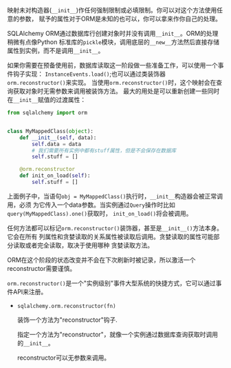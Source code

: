 映射未对构造器(`__init__`)作任何强制限制或必填限制。你可以对这个方法使用任意的参数，
赋予的属性对于ORM是未知的也可以，你可以拿来作你自己的处理。

SQLAlchemy ORM通过数据库行创建对象时并没有调用`__init__`。ORM的处理稍微有点像Python
标准库的`pickle`模块，调用底层的`__new__`方法然后直接存储属性到实例，而不是调用`__init__`。

如果你需要在预备使用前，数据库读取这一阶段做一些准备工作，可以使用一个事件钩子实现：
`InstanceEvents.load()`;也可以通过类装饰器`orm.reconstructor()`来实现。
当使用`orm.reconstructor()`时，这个映射会在查询获取对象时无需参数来调用被装饰方法。
最大的用处是可以重新创建一些同时在`__init__`赋值的过渡属性：

```python
from sqlalchemy import orm


class MyMappedClass(object):
    def __init__(self, data):
        self.data = data
        # 我们需要所有实例中都有stuff属性，但是不会保存在数据库
        self.stuff = []

    @orm.reconstructor
    def init_on_load(self):
        self.stuff = []
```

上面例子中，当语句`obj = MyMappedClass()`执行时，`__init__`构造器会被正常调用，必须
为它传入一个data参数。当实例通过`Query`操作时比如`query(MyMappedClass).one()`获取时，
`init_on_load()`将会被调用。

任何方法都可以标记`orm.reconstructor()`装饰器，甚至是`__init__()`方法本身。它会在所有
列属性和贪婪读取的关系属性被读取后调用。贪婪读取的属性可能部分读取或者完全读取，取决于使用哪种
贪婪读取方法。

ORM在这个阶段的状态改变并不会在下次刷新时被记录，所以激活一个reconstructor需要谨慎。

`orm.reconstructor()`是一个"实例级别"事件大型系统的快捷方式，它可以通过事件API来注册。

- `sqlalchemy.orm.reconstructor(fn)`

    装饰一个方法为"reconstructor"钩子.

    指定一个方法为"reconstructor"，就像一个实例通过数据库查询获取时调用的`__init__`。

    reconstructor可以无参数来调用。